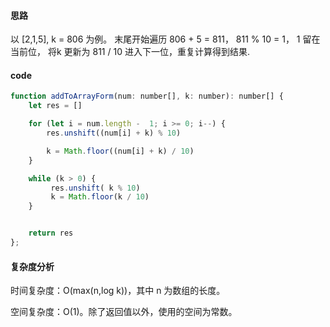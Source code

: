 #### 思路
以 [2,1,5], k = 806 为例。 末尾开始遍历 806 + 5 = 811， 811 % 10 = 1， 1 留在当前位， 将k 更新为 811 / 10 进入下一位，重复计算得到结果.
#### code
```js
function addToArrayForm(num: number[], k: number): number[] {
    let res = []

    for (let i = num.length -  1; i >= 0; i--) {
        res.unshift((num[i] + k) % 10)

        k = Math.floor((num[i] + k) / 10)
    }

    while (k > 0) {
         res.unshift( k % 10)
         k = Math.floor(k / 10)
    }


    return res
};
```
#### 复杂度分析

时间复杂度：O(max(n,log k))，其中 n 为数组的长度。

空间复杂度：O(1)。除了返回值以外，使用的空间为常数。